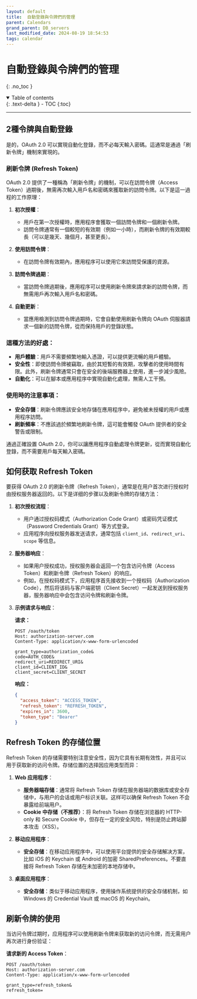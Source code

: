 ```yaml
---
layout: default
title:  自動登錄與令牌們的管理
parent: Calendars
grand_parent: DB_servers
last_modified_date: 2024-08-19 18:54:53
tags: calendar
---
```


# 自動登錄與令牌們的管理

{: .no_toc }

<details open markdown="block">
  <summary>
    Table of contents
  </summary>
  {: .text-delta }
- TOC
{:toc}
</details>

---

## 2種令牌與自動登錄

是的，OAuth 2.0 可以實現自動化登錄，而不必每天輸入密碼。這通常是通過「刷新令牌」機制來實現的。

### 刷新令牌 (Refresh Token)
OAuth 2.0 提供了一種稱為「刷新令牌」的機制，可以在訪問令牌（Access Token）過期後，無需再次輸入用戶名和密碼來獲取新的訪問令牌。以下是這一過程的工作原理：

1. **初次授權**：
   - 用戶在第一次授權時，應用程序會獲取一個訪問令牌和一個刷新令牌。
   - 訪問令牌通常有一個較短的有效期（例如一小時），而刷新令牌的有效期較長（可以是幾天、幾個月，甚至更長）。

2. **使用訪問令牌**：
   - 在訪問令牌有效期內，應用程序可以使用它來訪問受保護的資源。

3. **訪問令牌過期**：
   - 當訪問令牌過期後，應用程序可以使用刷新令牌來請求新的訪問令牌，而無需用戶再次輸入用戶名和密碼。

4. **自動更新**：
   - 當應用檢測到訪問令牌過期時，它會自動使用刷新令牌向 OAuth 伺服器請求一個新的訪問令牌，從而保持用戶的登錄狀態。

### 這種方法的好處：
- **用戶體驗**：用戶不需要頻繁地輸入憑證，可以提供更流暢的用戶體驗。
- **安全性**：即使訪問令牌被竊取，由於其短暫的有效期，攻擊者的使用時間有限。此外，刷新令牌通常只會在安全的後端服務器上使用，進一步減少風險。
- **自動化**：可以在腳本或應用程序中實現自動化處理，無需人工干預。

### 使用時的注意事項：
- **安全存儲**：刷新令牌應該安全地存儲在應用程序中，避免被未授權的用戶或應用程序訪問。
- **刷新頻率**：不應該過於頻繁地刷新令牌，這可能會觸發 OAuth 提供者的安全警告或限制。

通過正確設置 OAuth 2.0，你可以讓應用程序自動處理令牌更新，從而實現自動化登錄，而不需要用戶每天輸入密碼。


## 如何获取 Refresh Token

要获得 OAuth 2.0 的刷新令牌（Refresh Token），通常是在用户首次进行授权时由授权服务器返回的。以下是详细的步骤以及刷新令牌的存储方法：

1. **初次授权流程**：
   - 用户通过授权码模式（Authorization Code Grant）或密码凭证模式（Password Credentials Grant）等方式登录。
   - 应用程序向授权服务器发送请求，通常包括 `client_id`、`redirect_uri`、`scope` 等信息。

2. **服务器响应**：
   - 如果用户授权成功，授权服务器会返回一个包含访问令牌（Access Token）和刷新令牌（Refresh Token）的响应。
   - 例如，在授权码模式下，应用程序首先接收到一个授权码（Authorization Code），然后将该码与客户端密钥（Client Secret）一起发送到授权服务器，服务器响应中会包含访问令牌和刷新令牌。

3. **示例请求与响应**：

   **请求：**

   ```http
   POST /oauth/token
   Host: authorization-server.com
   Content-Type: application/x-www-form-urlencoded

   grant_type=authorization_code&
   code=AUTH_CODE&
   redirect_uri=REDIRECT_URI&
   client_id=CLIENT_ID&
   client_secret=CLIENT_SECRET
   ```

   **响应：**
   ```json
   {
     "access_token": "ACCESS_TOKEN",
     "refresh_token": "REFRESH_TOKEN",
     "expires_in": 3600,
     "token_type": "Bearer"
   }
   ```

## Refresh Token 的存储位置

Refresh Token 的存储需要特别注意安全性，因为它具有长期有效性，并且可以用于获取新的访问令牌。存储位置的选择因应用类型而异：

1. **Web 应用程序**：
   - **服务器端存储**：通常将 Refresh Token 存储在服务器端的数据库或安全存储中，与用户的会话或用户标识关联。这样可以确保 Refresh Token 不会暴露给前端用户。
   - **Cookie 中存储（不推荐）**：将 Refresh Token 存储在浏览器的 HTTP-only 和 Secure Cookie 中，但存在一定的安全风险，特别是防止跨站脚本攻击（XSS）。

2. **移动应用程序**：
   - **安全存储**：在移动应用程序中，可以使用平台提供的安全存储解决方案，比如 iOS 的 Keychain 或 Android 的加密 SharedPreferences。不要直接将 Refresh Token 存储在未加密的本地存储中。

3. **桌面应用程序**：
   - **安全存储**：类似于移动应用程序，使用操作系统提供的安全存储机制，如 Windows 的 Credential Vault 或 macOS 的 Keychain。

## 刷新令牌的使用

当访问令牌过期时，应用程序可以使用刷新令牌来获取新的访问令牌，而无需用户再次进行身份验证：

**请求新的 Access Token**：
```http
POST /oauth/token
Host: authorization-server.com
Content-Type: application/x-www-form-urlencoded

grant_type=refresh_token&
refresh_token=

